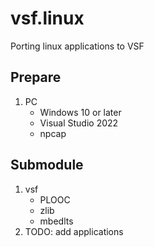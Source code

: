 # vsf.linux
Porting linux applications to VSF

## Prepare
1. PC
    - Windows 10 or later
    - Visual Studio 2022
    - npcap

## Submodule
1. vsf
    - PLOOC
    - zlib
    - mbedlts
2. TODO: add applications
